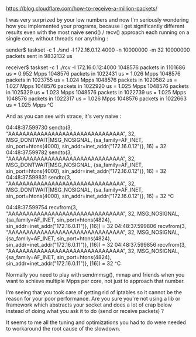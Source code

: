 https://blog.cloudflare.com/how-to-receive-a-million-packets/

I was very surprized by your low numbers and now I'm seriously wondering how you implemented your programs, because I get significantly different results even with the most naive send() / recv() approach each running on a single core, without threads nor anything :

sender$ taskset -c 1 ./snd -l 172.16.0.12:4000 -n 10000000 -m 32
10000000 packets sent in 9832132 us

receiver$ taskset -c 1 ./rcv -l 172.16.0.12:4000
1048576 packets in 1101686 us = 0.952 Mpps
1048576 packets in 1022431 us = 1.026 Mpps
1048576 packets in 1023755 us = 1.024 Mpps
1048576 packets in 1020582 us = 1.027 Mpps
1048576 packets in 1022920 us = 1.025 Mpps
1048576 packets in 1025329 us = 1.023 Mpps
1048576 packets in 1022739 us = 1.025 Mpps
1048576 packets in 1022317 us = 1.026 Mpps
1048576 packets in 1022663 us = 1.025 Mpps
^C

And as you can see with strace, it's very naive :

04:48:37.599730 sendto(3, "AAAAAAAAAAAAAAAAAAAAAAAAAAAAAAAA", 32, MSG_DONTWAIT|MSG_NOSIGNAL, {sa_family=AF_INET, sin_port=htons(4000), sin_addr=inet_addr("172.16.0.12")}, 16) = 32
04:48:37.599782 sendto(3, "AAAAAAAAAAAAAAAAAAAAAAAAAAAAAAAA", 32, MSG_DONTWAIT|MSG_NOSIGNAL, {sa_family=AF_INET, sin_port=htons(4000), sin_addr=inet_addr("172.16.0.12")}, 16) = 32
04:48:37.599831 sendto(3, "AAAAAAAAAAAAAAAAAAAAAAAAAAAAAAAA", 32, MSG_DONTWAIT|MSG_NOSIGNAL, {sa_family=AF_INET, sin_port=htons(4000), sin_addr=inet_addr("172.16.0.12")}, 16) = 32
^C

04:48:37.599754 recvfrom(3, "AAAAAAAAAAAAAAAAAAAAAAAAAAAAAAAA", 32, MSG_NOSIGNAL, {sa_family=AF_INET, sin_port=htons(4824), sin_addr=inet_addr("172.16.0.11")}, [16]) = 32
04:48:37.599806 recvfrom(3, "AAAAAAAAAAAAAAAAAAAAAAAAAAAAAAAA", 32, MSG_NOSIGNAL, {sa_family=AF_INET, sin_port=htons(4824), sin_addr=inet_addr("172.16.0.11")}, [16]) = 32
04:48:37.599856 recvfrom(3, "AAAAAAAAAAAAAAAAAAAAAAAAAAAAAAAA", 32, MSG_NOSIGNAL, {sa_family=AF_INET, sin_port=htons(4824), sin_addr=inet_addr("172.16.0.11")}, [16]) = 32
^C

Normally you need to play with sendmmsg(), mmap and friends when you want to achieve multiple Mpps per core, not just to approach that number.

I'm seeing that you took care of getting rid of iptables so it cannot be the reason for your poor performance. Are you sure you're not using a lib or framework which abstracts your socket and does a lot of crap below instead of doing what you ask it to do (send or receive packets) ?

It seems to me all the tuning and optimizations you had to do were needed to workaround the root cause of the slowdown.
